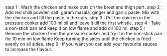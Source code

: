 step 1 :
Wash the chicken and make cuts on the brest and thigh part.
step 2 :
Add red chilli powder, salt ,garam masala, ginger and garlic paste.
Mix with the chicken and fill the paste in the cuts.
step 3 :
Put the chicken in the pressure cooker add 100 ml oil and leave it till the first whistle.
step 4 :
Take a non-stick pan and keep it on low flame and add oil 100 ml.
step 5 :
Remove the chicken from the pressure cooker and fry it in the non-stick pan for 10 min on low flame
Keep turning the sides until the chicken is fried evenly on all sides.
step 6 :
If you want you can add your favourite sauces to increase the flavour.